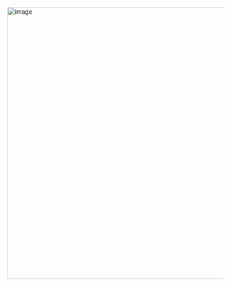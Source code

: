 <img width="633" alt="image" src="https://github.com/user-attachments/assets/38910930-fdf4-4620-83ba-3b29dde53240">
